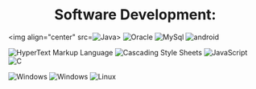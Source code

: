<h1 align="center" >
     Software Development:
</h1>


<img align="center"  src=![Java](https://img.shields.io/badge/-Java-e76f00?style=flat-square&logo=coffeescript&logoColor=white&labelColor=1e1e1e)>
![Oracle](https://img.shields.io/badge/-Oracle%20SQL-ea1b23?style=flat-square&logo=oracle&logoColor=white&labelColor=1e1e1e)
![MySql](https://img.shields.io/badge/-MySql%20SQL-0b5394?style=flat-square&logo=mysql&logoColor=white&labelColor=1e1e1e)
![android](https://img.shields.io/badge/-AndroidStudio-8fce00?style=flat-square&logo=android&logoColor=8fce00&labelColor=1e1e1e)



![HyperText Markup Language](https://img.shields.io/badge/-HTML-e65127?style=flat-square&logo=html5&logoColor=e65127&labelColor=1e1e1e)
![Cascading Style Sheets](https://img.shields.io/badge/-CSS-0c73b8?style=flat-square&logo=css3&logoColor=0c73b8&labelColor=1e1e1e)
![JavaScript](https://img.shields.io/badge/-JS-e7a328?style=flat-square&logo=javascript&logoColor=e7a328&labelColor=1e1e1e)
![C](https://img.shields.io/badge/-C-A8B9CC?style=flat-square&logo=C&logoColor=white&labelColor=1e1e1e)


![Windows](https://img.shields.io/badge/-Windows%2010%20LTSC-0078d7?style=flat-square&logo=windows&logoColor=0078d7&labelColor=1e1e1e)
![Windows](https://img.shields.io/badge/-Windows%2011%20Pro-0078d7?style=flat-square&logo=windows%2011&logoColor=0078d7&labelColor=1e1e1e)
![Linux](https://img.shields.io/badge/-Mint%20(Linux)-87CF3E?style=flat-square&logo=Linux%20Mint&logoColor=87CF3E&labelColor=1e1e1e)
